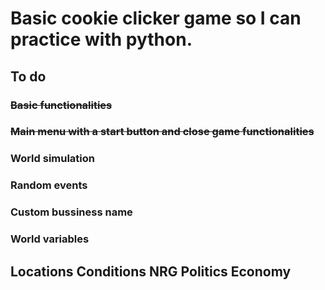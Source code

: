 # Basic cookie clicker game so I can practice with python.

## To do

### ~~Basic functionalities~~
### ~~Main menu with a start button and close game functionalities~~
### World simulation
### Random events
### Custom bussiness name
### World variables

Locations
Conditions
NRG
Politics
Economy
---
